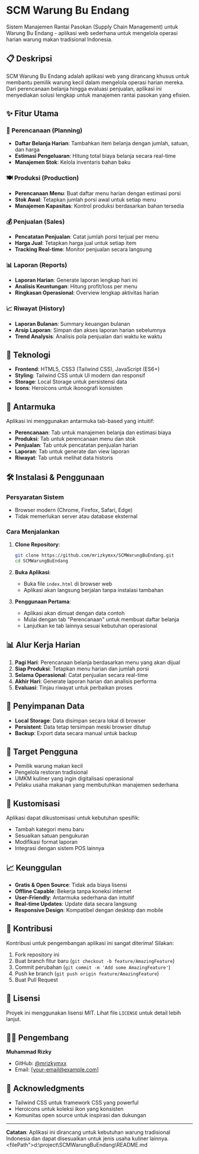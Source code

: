 # SCM Warung Bu Endang

Sistem Manajemen Rantai Pasokan (Supply Chain Management) untuk Warung Bu Endang - aplikasi web sederhana untuk mengelola operasi harian warung makan tradisional Indonesia.

## 📋 Deskripsi

SCM Warung Bu Endang adalah aplikasi web yang dirancang khusus untuk membantu pemilik warung kecil dalam mengelola operasi harian mereka. Dari perencanaan belanja hingga evaluasi penjualan, aplikasi ini menyediakan solusi lengkap untuk manajemen rantai pasokan yang efisien.

## ✨ Fitur Utama

### 🛒 Perencanaan (Planning)
- **Daftar Belanja Harian**: Tambahkan item belanja dengan jumlah, satuan, dan harga
- **Estimasi Pengeluaran**: Hitung total biaya belanja secara real-time
- **Manajemen Stok**: Kelola inventaris bahan baku

### 🍽️ Produksi (Production)
- **Perencanaan Menu**: Buat daftar menu harian dengan estimasi porsi
- **Stok Awal**: Tetapkan jumlah porsi awal untuk setiap menu
- **Manajemen Kapasitas**: Kontrol produksi berdasarkan bahan tersedia

### 💰 Penjualan (Sales)
- **Pencatatan Penjualan**: Catat jumlah porsi terjual per menu
- **Harga Jual**: Tetapkan harga jual untuk setiap item
- **Tracking Real-time**: Monitor penjualan secara langsung

### 📊 Laporan (Reports)
- **Laporan Harian**: Generate laporan lengkap hari ini
- **Analisis Keuntungan**: Hitung profit/loss per menu
- **Ringkasan Operasional**: Overview lengkap aktivitas harian

### 📈 Riwayat (History)
- **Laporan Bulanan**: Summary keuangan bulanan
- **Arsip Laporan**: Simpan dan akses laporan harian sebelumnya
- **Trend Analysis**: Analisis pola penjualan dari waktu ke waktu

## 🚀 Teknologi

- **Frontend**: HTML5, CSS3 (Tailwind CSS), JavaScript (ES6+)
- **Styling**: Tailwind CSS untuk UI modern dan responsif
- **Storage**: Local Storage untuk persistensi data
- **Icons**: Heroicons untuk ikonografi konsisten

## 📱 Antarmuka

Aplikasi ini menggunakan antarmuka tab-based yang intuitif:
- **Perencanaan**: Tab untuk manajemen belanja dan estimasi biaya
- **Produksi**: Tab untuk perencanaan menu dan stok
- **Penjualan**: Tab untuk pencatatan penjualan harian
- **Laporan**: Tab untuk generate dan view laporan
- **Riwayat**: Tab untuk melihat data historis

## 🛠️ Instalasi & Penggunaan

### Persyaratan Sistem
- Browser modern (Chrome, Firefox, Safari, Edge)
- Tidak memerlukan server atau database eksternal

### Cara Menjalankan
1. **Clone Repository**:
   ```bash
   git clone https://github.com/mrizkymxx/SCMWarungBuEndang.git
   cd SCMWarungBuEndang
   ```

2. **Buka Aplikasi**:
   - Buka file `index.html` di browser web
   - Aplikasi akan langsung berjalan tanpa instalasi tambahan

3. **Penggunaan Pertama**:
   - Aplikasi akan dimuat dengan data contoh
   - Mulai dengan tab "Perencanaan" untuk membuat daftar belanja
   - Lanjutkan ke tab lainnya sesuai kebutuhan operasional

## 📊 Alur Kerja Harian

1. **Pagi Hari**: Perencanaan belanja berdasarkan menu yang akan dijual
2. **Siap Produksi**: Tetapkan menu harian dan jumlah porsi
3. **Selama Operasional**: Catat penjualan secara real-time
4. **Akhir Hari**: Generate laporan harian dan analisis performa
5. **Evaluasi**: Tinjau riwayat untuk perbaikan proses

## 💾 Penyimpanan Data

- **Local Storage**: Data disimpan secara lokal di browser
- **Persistent**: Data tetap tersimpan meski browser ditutup
- **Backup**: Export data secara manual untuk backup

## 🎯 Target Pengguna

- Pemilik warung makan kecil
- Pengelola restoran tradisional
- UMKM kuliner yang ingin digitalisasi operasional
- Pelaku usaha makanan yang membutuhkan manajemen sederhana

## 🔧 Kustomisasi

Aplikasi dapat dikustomisasi untuk kebutuhan spesifik:
- Tambah kategori menu baru
- Sesuaikan satuan pengukuran
- Modifikasi format laporan
- Integrasi dengan sistem POS lainnya

## 📈 Keunggulan

- **Gratis & Open Source**: Tidak ada biaya lisensi
- **Offline Capable**: Bekerja tanpa koneksi internet
- **User-Friendly**: Antarmuka sederhana dan intuitif
- **Real-time Updates**: Update data secara langsung
- **Responsive Design**: Kompatibel dengan desktop dan mobile

## 🤝 Kontribusi

Kontribusi untuk pengembangan aplikasi ini sangat diterima! Silakan:
1. Fork repository ini
2. Buat branch fitur baru (`git checkout -b feature/AmazingFeature`)
3. Commit perubahan (`git commit -m 'Add some AmazingFeature'`)
4. Push ke branch (`git push origin feature/AmazingFeature`)
5. Buat Pull Request

## 📄 Lisensi

Proyek ini menggunakan lisensi MIT. Lihat file `LICENSE` untuk detail lebih lanjut.

## 👨‍💻 Pengembang

**Muhammad Rizky**
- GitHub: [@mrizkymxx](https://github.com/mrizkymxx)
- Email: [your-email@example.com]

## 🙏 Acknowledgments

- Tailwind CSS untuk framework CSS yang powerful
- Heroicons untuk koleksi ikon yang konsisten
- Komunitas open source untuk inspirasi dan dukungan

---

**Catatan**: Aplikasi ini dirancang untuk kebutuhan warung tradisional Indonesia dan dapat disesuaikan untuk jenis usaha kuliner lainnya.</content>
<filePath">d:\project\SCMWarungBuEndang\README.md